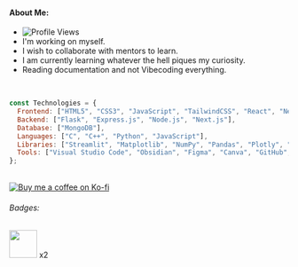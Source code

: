 #### About Me:
- ![Profile Views](https://komarev.com/ghpvc/?username=VrajVed)
- I'm working on myself.
- I wish to collaborate with mentors to learn.
- I am currently learning whatever the hell piques my curiosity.
- Reading documentation and not Vibecoding everything.

<br>

```js
const Technologies = {
  Frontend: ["HTML5", "CSS3", "JavaScript", "TailwindCSS", "React", "Next.js", "Vite", "Framer Motion"],
  Backend: ["Flask", "Express.js", "Node.js", "Next.js"],
  Database: ["MongoDB"],
  Languages: ["C", "C++", "Python", "JavaScript"],
  Libraries: ["Streamlit", "Matplotlib", "NumPy", "Pandas", "Plotly", "Scikit-learn"],
  Tools: ["Visual Studio Code", "Obsidian", "Figma", "Canva", "GitHub", "Git", "Microsoft PowerPoint", "Trello"]
};
```
<br>
<a href="https://ko-fi.com/hotplate/tip" target="_blank" rel="noopener noreferrer">
  <img src="https://ko-fi.com/img/githubbutton_sm.svg" alt="Buy me a coffee on Ko-fi">
</a>

###### Badges:
<img  src="https://camo.githubusercontent.com/69ea65063154c89628074f425ae8f2ba5d53f61eaff769f0f26b311fd1afaf13/68747470733a2f2f64726976652e676f6f676c652e636f6d2f75633f6578706f72743d766965772669643d312d423376613362616c48593775706f4e336e684e456e6a317846687a62637372" width=50 height=50/> x2



<!-- Proudly created with GPRM ( https://gprm.itsvg.in ) -->
